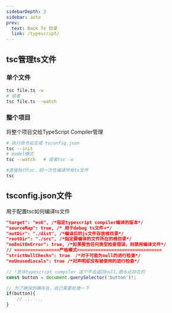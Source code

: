 ```yaml
---
sidebarDepth: 3
sidebar: auto
prev:
  text: Back To 目录
  link: /typescript/
---
```




## tsc管理ts文件

### 单个文件

```sh
tsc file.ts -w
# 或者
tsc file.ts --watch
```



### 整个项目

将整个项目交给TypeScript Compiler管理

```sh
# 执行命令会生成 tsconfig.json
tsc --init
# model模式
tsc --watch   # 或者tsc -w

#直接执行tsc，则一次性编译所有ts文件
tsc
```



## tsconfig.json文件

用于配置tsc如何编译ts文件

```json
"target": "es6", /*指定typescript compiler编译的版本*/
"sourceMap": true, /* 用于debug ts文件⭐*/
"outDir": "./dist", /*编译后的js文件存放根目录*/
"rootDir": "./src", /*指定要编译的文件所在的根目录*/
"noEmitOnError": true, /*如果报告任何类型检查错误，则禁用编译文件*/
// =================严格模式================================
"strictNullChecks": true  /*对于可能为null的进行检查*/
"noUnusedLocals": true /*对声明却没有被使用的进行检查*/
```



```typescript {2}
// !告诉typescript compiler 这个不会返回null,是永远存在的
const button = document.querySelector('button')!;

// 为了确保的确存在，自己需要处理一下
if(button){
    // ... ...
}
```

